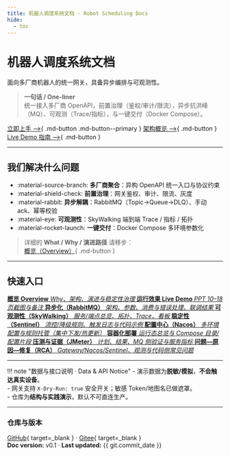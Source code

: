 ```yaml
---
title: 机器人调度系统文档 · Robot Scheduling Docs
hide:
  - toc
---
```


# 机器人调度系统文档  
面向多厂商机器人的统一网关，具备异步编排与可观测性。

> **一句话 / One-liner**  
> 统一接入多厂商 OpenAPI，前置治理（鉴权/审计/限流），异步抗洪峰（MQ）、可观测（Trace/指标），与一键交付（Docker Compose）。

[立即上手 ⟶](overview.md){ .md-button .md-button--primary }
[架构概览 ⟶](overview.md#sec-architecture){ .md-button }
[Live Demo 指南 ⟶](live-demo.md){ .md-button }

---

## 我们解决什么问题 
- :material-source-branch: **多厂商聚合**：异构 OpenAPI 统一入口与协议约束  
- :material-shield-check: **前置治理**：网关鉴权、审计、限流、灰度  
- :material-rabbit: **异步解耦**：RabbitMQ（Topic→Queue→DLQ）、手动 ack、幂等校验  
- :material-eye: **可观测性**：SkyWalking 端到端 Trace / 指标 / 拓扑  
- :material-rocket-launch: **一键交付**：Docker Compose 多环境参数化

> 详细的 **What / Why / 演进路径** 请移步：  
> [概览（Overview）](overview.md#sec-what-why){ .md-button }
---

<h2>快速入口</h2>

<div class="quicklinks">

  <a class="ql" href="overview/">
    <strong>概览 Overview</strong>
    <em>Why、架构、演进与稳定性治理</em>
  </a>

  <a class="ql" href="live-demo/">
    <strong>运行效果 Live Demo</strong>
    <em>PPT 10–18 页截图与备注</em>
  </a>

  <a class="ql" href="mq-async/">
    <strong>异步化（RabbitMQ）</strong>
    <em>架构、参数、消费与错误处理、联调结果</em>
  </a>

  <a class="ql" href="observability/">
    <strong>可观测性（SkyWalking）</strong>
    <em>服务/端点总览、拓扑、Trace、看板</em>
  </a>

  <a class="ql" href="stability-sentinel/">
    <strong>稳定性（Sentinel）</strong>
    <em>流控/降级规则、触发日志与代码示例</em>
  </a>

  <a class="ql" href="config-nacos/">
    <strong>配置中心（Nacos）</strong>
    <em>多环境配置与规则托管（集中下发/热更新）</em>
  </a>

  <a class="ql" href="docker-deploy/">
    <strong>容器化部署</strong>
    <em>运行态总览与 Compose 目录/配置片段</em>
  </a>

  <a class="ql" href="loadtest-jmeter/">
    <strong>压测与证据（JMeter）</strong>
    <em>计划、结果、MQ 侧验证与服务指标</em>
  </a>

  <a class="ql" href="issues-rca/">
    <strong>问题—原因—修复（RCA）</strong>
    <em>Gateway/Nacos/Sentinel、观测与代码侧常见问题</em>
  </a>

</div>

---

!!! note "数据与接口说明 · Data & API Notice"
    - 演示数据为**脱敏/模拟**，**不会触达真实设备**。  
    - 网关支持 `X-Dry-Run: true` 安全开关；敏感 Token/地图名已做遮罩。  
    - 仓库为**结构与实践演示**，默认不可直连生产。

---

### 仓库与版本
[GitHub](https://github.com/JimmyZChen/robot-integration-demo){ target=_blank } ·
[Gitee](https://gitee.com/Jimmy-chen-zheng/robot-interface-demo){ target=_blank }  
**Doc version:** v0.1 · **Last updated:** {{ git.commit_date }}







